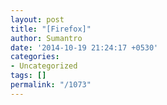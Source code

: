 ```yaml
---
layout: post
title: "[Firefox]"
author: Sumantro
date: '2014-10-19 21:24:17 +0530'
categories:
- Uncategorized
tags: []
permalink: "/1073"
---
```


